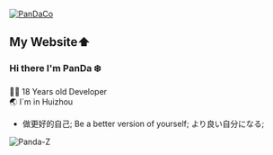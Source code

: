 [![PanDaCo](https://github.com/user-attachments/assets/26151098-d164-4a3f-8646-88440accaaf5)](https://c.pandaclog.xyz)

## My Website⬆️
### Hi there I'm PanDa :snowflake:

 👨‍💻 18 Years old Developer                            
 :earth_asia: I`m in Huizhou
- 做更好的自己; Be a better version of yourself; より良い自分になる; 
<img align='left' src="https://github-readme-stats.vercel.app/api?username=Panda-Z&show_icons=true&theme=gotham" alt="Panda-Z" />
